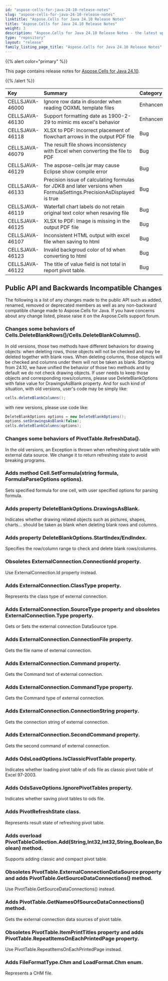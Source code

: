 ```yaml
---
id: "aspose-cells-for-java-24-10-release-notes"
slug: "aspose-cells-for-java-24-10-release-notes"
linktitle: "Aspose.Cells for Java 24.10 Release Notes"
title: "Aspose.Cells for Java 24.10 Release Notes"
weight: 3
description: "Aspose.Cells for Java 24.10 Release Notes - the latest updates and fixes."
type: "repository"
layout: "release"
family_listing_page_title: "Aspose.Cells for Java 24.10 Release Notes"
---
```


{{% alert color="primary" %}}

This page contains release notes for [Aspose.Cells for Java 24.10](https://releases.aspose.com/cells/java/24-10/).

{{% /alert %}}

|**Key**|**Summary**|**Category**|
| :- | :- | :- |
|CELLSJAVA-46000|Ignore row data in disorder when reading OOXML template files|Enhancement
|CELLSJAVA-46130|Support formatting date as 1900-2-29 to mimic ms excel's behavior|Enhancement
|CELLSJAVA-46118|XLSX to PDF: Incorrect placement of flowchart arrows in the output PDF file|Bug
|CELLSJAVA-46079|The result file shows inconsistency with Excel when converting the file to PDF|Bug
|CELLSJAVA-46129|The aspose-cells.jar may cause Eclipse show compile error|Bug
|CELLSJAVA-46133|Precision issue of calculating formulas for JDK8 and later versions when FormulaSettings.PrecisionAsDisplayed is true|Bug
|CELLSJAVA-46119|Waterfall chart labels do not retain original text color when resaving file|Bug
|CELLSJAVA-46125|XLSX to PDF: Image is missing in the output PDF file|Bug
|CELLSJAVA-46107|Inconsistent HTML output with excel file when saving to html|Bug
|CELLSJAVA-46123|Invalid backgroud color of td when converting to html|Bug
|CELLSJAVA-46122|The title of value field is not total in report pivot table.|Bug

## **Public API and Backwards Incompatible Changes**

The following is a list of any changes made to the public API such as added, renamed, removed or deprecated members as well as any non-backward compatible change made to Aspose.Cells for Java. If you have concerns about any change listed, please raise it on the Aspose.Cells support forum.

### **Changes some behaviors of Cells.DeleteBlankRows()/Cells.DeleteBlankColumns().**

In old versions, those two methods have different behaviors for drawing objects: when deleting rows, those objects will not be checked and may be deleted together with blank rows. When deleting columns, those objects will be checked and columns under them will not be taken as blank. Starting from 24.10, we have unified the behavior of those two methods and by default we do not check drawing objects. If user needs to keep those objects and corresponding rows/columns, please use DeleteBlankOptions with false value for DrawingsAsBlank property. And for such kind of situation, with old versions, user's code may be simply like:
```java
cells.deleteBlankColumns();
```
with new versions, please use code like:
```java
DeleteBlankOptions options = new DeleteBlankOptions();
options.setDrawingsAsBlank(false);
cells.deleteBlankColumns(options);
```

### **Changes some behaviors of PivotTable.RefreshData().**

In the old versions, an Exception is thrown when refreshing pivot table with external data source. We change it to return refreshing state to avoid breaking programs.

### **Adds method Cell.SetFormula(string formula, FormulaParseOptions options).**

Sets specified formula for one cell, with user specified options for parsing formula.

### **Adds property DeleteBlankOptions.DrawingsAsBlank.**

Indicates whether drawing related objects such as pictures, shapes, charts... should be taken as blank when deleting blank rows and columns.

### **Adds property DeleteBlankOptions.StartIndex/EndIndex.**

Specifies the row/column range to check and delete blank rows/columns.

### **Obsoletes ExternalConnection.ConnectionId property.**

Use ExternalConnection.Id property instead.

### **Adds ExternalConnection.ClassType property.**

Represents the class type of external connection.

### **Adds ExternalConnection.SourceType property and obsoletes ExternalConnection.Type property.**

Gets or Sets the external connection DataSource type.

### **Adds ExternalConnection.ConnectionFile property.**

Gets the file name of external connection.

### **Adds ExternalConnection.Command property.**

Gets the Command text of external connection.

### **Adds ExternalConnection.CommandType property.**

Gets the Command type of external connection.

### **Adds ExternalConnection.ConnectionString property.**

Gets the connection string of external connection.

### **Adds ExternalConnection.SecondCommand property.**

Gets the second command of external connection.

### **Adds OdsLoadOptions.IsClassicPivotTable property.**

Indicates whether loading pivot table of ods file as classic pivot table of Excel 97-2003.

### **Adds OdsSaveOptions.IgnorePivotTables property.**

Indicates whether saving pivot tables to ods file. 

### **Adds PivotRefreshState class.**

Represents result state of refreshing pivot table.

### **Adds overload PivotTableCollection.Add(String,Int32,Int32,String,Boolean,Boolean) method.**

Supports adding classic and compact pivot table.

### **Obsoletes PivotTable.ExternalConnectionDataSource property and adds PivotTable.GetSourceDataConnections() method.**

Use PivotTable.GetSourceDataConnections() instead.

### **Adds PivotTable.GetNamesOfSourceDataConnections() method.**

Gets the external connection data sources of pivot table.

### **Obsoletes PivotTable.ItemPrintTitles property and adds PivotTable.RepeatItemsOnEachPrintedPage property.**

Use  PivotTable.RepeatItemsOnEachPrintedPage instead.

### **Adds FileFormatType.Chm and LoadFormat.Chm enum.**

Represents a CHM file.
